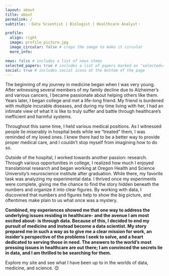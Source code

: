 ```yaml
---
layout: about
title: about
permalink: /
subtitle: ・Data Scientist | Biologist | Healthcare Analyst・

profile:
  align: right
  image: profile_picture.jpg
  image_circular: false # crops the image to make it circular
  more_info: 

news: false # includes a list of news items
selected_papers: true # includes a list of papers marked as "selected={true}"
social: true # includes social icons at the bottom of the page
---
```


The beginning of my journey in medicine began when I was very young. After witnessing several members of my family decline due to Alzheimer’s and various cancers, I became passionate about helping others like them. Years later, I began college and met a life-long friend. My friend is burdened with multiple incurable diseases, and during my time living with her, I had an intimate view of what it is like to truly suffer and battle through healthcare’s inefficient and harmful systems.

Throughout this same time, I held various medical positions. As I witnessed people lie miserably in hospital beds while we “treated” them, I was reminded of my loved ones. I knew there had to be a better way to provide proper medical care, and I couldn’t stop myself from imagining how to do so.

Outside of the hospital, I worked towards another passion: research. Through various opportunities in college, I realized how much I enjoyed translational research and began working at Oregon Health and Science University’s neuroscience institute after graduation. While there, my favorite task was analyzing my experimental data. I thrived once my experiments were complete, giving me the chance to find the story hidden beneath the numbers and organize it into clear figures. By working with data, I discovered that numbers and figures help to show the big picture, and oftentimes make plain to us what once was a mystery. 

**Combined, my experiences showed me that one way to address the underlying issues residing in healthcare- and the avenue I am most excited about- is through data. Because of this, I decided to end my pursuit of medicine and instead become a data scientist. My story prepared me in such a way as to give me a clear mission for work, an insider’s perspective of the problems I seek to solve, and a heart dedicated to serving those in need. The answers to the world’s most pressing issues in healthcare are out there; I am convinced the secrets lie in data, and I am thrilled to be searching for them.**

Explore my site and see what I have been up to in the worlds of data, medicine, and science. 😊





